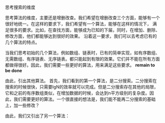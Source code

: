 思考搜索的维度

思考算法的维度，主要还是增删改查。我们希望在增删改查三个方面，能够有一个很好地统一。在这样的要求下，我们希望有一个算法，能够在这样的情况下， 满足很多的要求。比如，在查找方面，能够成为已知的下届，同时，在增加、删除、修改方面，他们都能够达到很好的效果。
沿着这一要求，我们可以去考虑已有的几个算法的特点。

当我们思考初始的几个算法，例如数组、链表时，已有的简单实现，如有序数组、无需数组、有序链表、无序链表。都只能起到有限的效果。它们并不能在所有方面都做得很好。因此，我们需要一些更好的算法，用来满足这些要求。
**remain to be done**

由此，引出其他算法。
首先，我们看到的第一个算法，是二分搜索。二分搜索在搜索的时候很快，只需要lgN的效率就可以完成。但是二分搜索存在其他的局限，它和之前的有序数组类似，在增加数据的时候，会达到n平方级别的复杂度。因此，我们需要更好的算法。一个很直接的想法是，我们能不能再二分搜索的基础上，加一些修改？

由此，我们又引出了另一个算法：